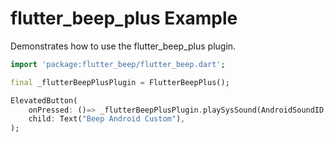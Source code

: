 # flutter_beep_plus Example

Demonstrates how to use the flutter_beep_plus plugin.
```dart
import 'package:flutter_beep/flutter_beep.dart';

final _flutterBeepPlusPlugin = FlutterBeepPlus();

ElevatedButton(
    onPressed: ()=> _flutterBeepPlusPlugin.playSysSound(AndroidSoundID.TONE_CDMA_ABBR_ALERT),
    child: Text("Beep Android Custom"), 
);
```

